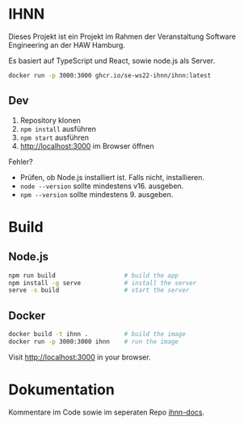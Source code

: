 # IHNN

Dieses Projekt ist ein Projekt im Rahmen der Veranstaltung Software Engineering an der HAW Hamburg. 

Es basiert auf TypeScript und React, sowie node.js als Server.

```bash
docker run -p 3000:3000 ghcr.io/se-ws22-ihnn/ihnn:latest
```

## Dev

1. Repository klonen
2. `npm install` ausführen
3. `npm start` ausführen
4. [http://localhost:3000](http://localhost:3000) im Browser öffnen

Fehler?

- Prüfen, ob Node.js installiert ist. Falls nicht, installieren. 
- `node --version` sollte mindestens v16. ausgeben.
- `npm --version` sollte mindestens 9. ausgeben.

# Build

## Node.js

```bash
npm run build                   # build the app
npm install -g serve            # install the server
serve -s build                  # start the server
```

## Docker

```bash
docker build -t ihnn .          # build the image
docker run -p 3000:3000 ihnn    # run the image
```

Visit [http://localhost:3000](http://localhost:3000) in your browser.

# Dokumentation

Kommentare im Code sowie im seperaten Repo [ihnn-docs](https://github.com/se-ws22-ihnn/ihnn-docs).